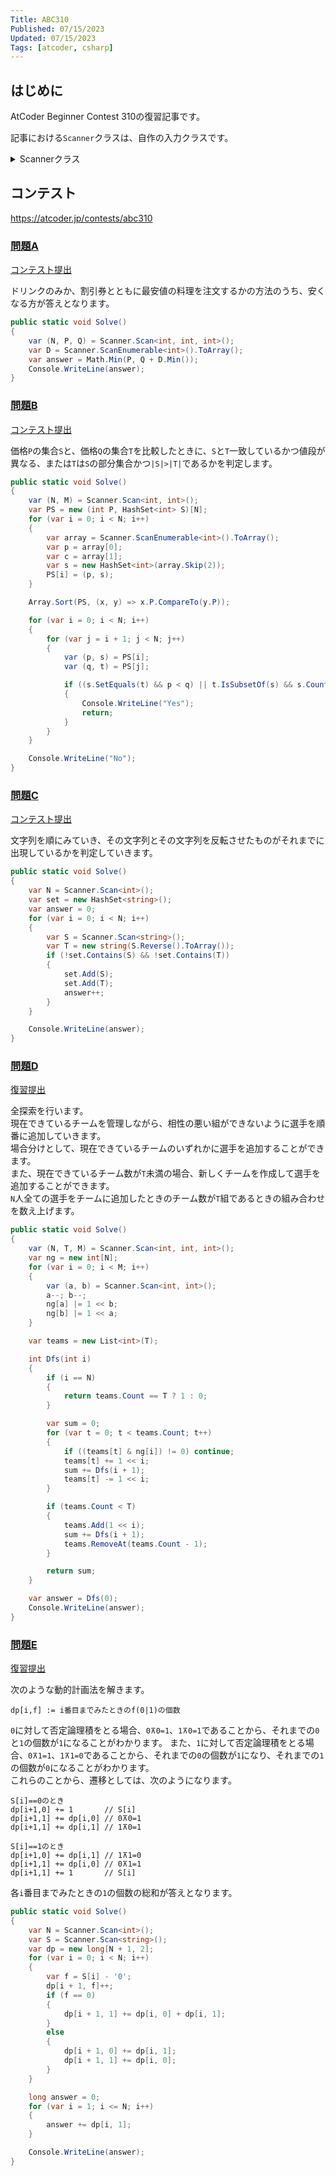 ```yaml
---
Title: ABC310
Published: 07/15/2023
Updated: 07/15/2023
Tags: [atcoder, csharp]
---
```


## はじめに

AtCoder Beginner Contest 310の復習記事です。

記事における`Scanner`クラスは、自作の入力クラスです。

<details>
<summary>Scannerクラス</summary>

```csharp
public static class Scanner
{
    public static T Scan<T>() where T : IConvertible => Convert<T>(ScanStringArray()[0]);
    public static (T1, T2) Scan<T1, T2>() where T1 : IConvertible where T2 : IConvertible
    {
        var input = ScanStringArray();
        return (Convert<T1>(input[0]), Convert<T2>(input[1]));
    }
    public static (T1, T2, T3) Scan<T1, T2, T3>() where T1 : IConvertible where T2 : IConvertible where T3 : IConvertible
    {
        var input = ScanStringArray();
        return (Convert<T1>(input[0]), Convert<T2>(input[1]), Convert<T3>(input[2]));
    }
    public static (T1, T2, T3, T4) Scan<T1, T2, T3, T4>() where T1 : IConvertible where T2 : IConvertible where T3 : IConvertible where T4 : IConvertible
    {
        var input = ScanStringArray();
        return (Convert<T1>(input[0]), Convert<T2>(input[1]), Convert<T3>(input[2]), Convert<T4>(input[3]));
    }
    public static (T1, T2, T3, T4, T5) Scan<T1, T2, T3, T4, T5>() where T1 : IConvertible where T2 : IConvertible where T3 : IConvertible where T4 : IConvertible where T5 : IConvertible
    {
        var input = ScanStringArray();
        return (Convert<T1>(input[0]), Convert<T2>(input[1]), Convert<T3>(input[2]), Convert<T4>(input[3]), Convert<T5>(input[4]));
    }
    public static (T1, T2, T3, T4, T5, T6) Scan<T1, T2, T3, T4, T5, T6>() where T1 : IConvertible where T2 : IConvertible where T3 : IConvertible where T4 : IConvertible where T5 : IConvertible where T6 : IConvertible
    {
        var input = ScanStringArray();
        return (Convert<T1>(input[0]), Convert<T2>(input[1]), Convert<T3>(input[2]), Convert<T4>(input[3]), Convert<T5>(input[4]), Convert<T6>(input[5]));
    }
    public static IEnumerable<T> ScanEnumerable<T>() where T : IConvertible => ScanStringArray().Select(Convert<T>);
    private static string[] ScanStringArray()
    {
        var line = Console.ReadLine()?.Trim() ?? string.Empty;
        return string.IsNullOrEmpty(line) ? Array.Empty<string>() : line.Split(' ');
    }
    private static T Convert<T>(string value) where T : IConvertible => (T)System.Convert.ChangeType(value, typeof(T));
}
```

</details>

## コンテスト

<https://atcoder.jp/contests/abc310>

### [問題A](https://atcoder.jp/contests/abc310/tasks/abc310_a)

[コンテスト提出](https://atcoder.jp/contests/ABC310/submissions/43582409)

ドリンクのみか、割引券とともに最安値の料理を注文するかの方法のうち、安くなる方が答えとなります。

```csharp
public static void Solve()
{
    var (N, P, Q) = Scanner.Scan<int, int, int>();
    var D = Scanner.ScanEnumerable<int>().ToArray();
    var answer = Math.Min(P, Q + D.Min());
    Console.WriteLine(answer);
}
```

### [問題B](https://atcoder.jp/contests/abc310/tasks/abc310_b)

[コンテスト提出](https://atcoder.jp/contests/ABC310/submissions/43597894)

価格`P`の集合`S`と、価格`Q`の集合`T`を比較したときに、`S`と`T`一致しているかつ値段が異なる、または`T`は`S`の部分集合かつ`|S|>|T|`であるかを判定します。

```csharp
public static void Solve()
{
    var (N, M) = Scanner.Scan<int, int>();
    var PS = new (int P, HashSet<int> S)[N];
    for (var i = 0; i < N; i++)
    {
        var array = Scanner.ScanEnumerable<int>().ToArray();
        var p = array[0];
        var c = array[1];
        var s = new HashSet<int>(array.Skip(2));
        PS[i] = (p, s);
    }

    Array.Sort(PS, (x, y) => x.P.CompareTo(y.P));

    for (var i = 0; i < N; i++)
    {
        for (var j = i + 1; j < N; j++)
        {
            var (p, s) = PS[i];
            var (q, t) = PS[j];

            if ((s.SetEquals(t) && p < q) || t.IsSubsetOf(s) && s.Count > t.Count)
            {
                Console.WriteLine("Yes");
                return;
            }
        }
    }

    Console.WriteLine("No");
}
```

### [問題C](https://atcoder.jp/contests/abc310/tasks/abc310_c)

[コンテスト提出](https://atcoder.jp/contests/ABC310/submissions/43600578)

文字列を順にみていき、その文字列とその文字列を反転させたものがそれまでに出現しているかを判定していきます。

```csharp
public static void Solve()
{
    var N = Scanner.Scan<int>();
    var set = new HashSet<string>();
    var answer = 0;
    for (var i = 0; i < N; i++)
    {
        var S = Scanner.Scan<string>();
        var T = new string(S.Reverse().ToArray());
        if (!set.Contains(S) && !set.Contains(T))
        {
            set.Add(S);
            set.Add(T);
            answer++;
        }
    }

    Console.WriteLine(answer);
}
```

### [問題D](https://atcoder.jp/contests/abc310/tasks/abc310_d)

[復習提出](https://atcoder.jp/contests/ABC310/submissions/43646845)

全探索を行います。  
現在できているチームを管理しながら、相性の悪い組ができないように選手を順番に追加していきます。  
場合分けとして、現在できているチームのいずれかに選手を追加することができます。  
また、現在できているチーム数が`T`未満の場合、新しくチームを作成して選手を追加することができます。  
`N`人全ての選手をチームに追加したときのチーム数が`T`組であるときの組み合わせを数え上げます。

```csharp
public static void Solve()
{
    var (N, T, M) = Scanner.Scan<int, int, int>();
    var ng = new int[N];
    for (var i = 0; i < M; i++)
    {
        var (a, b) = Scanner.Scan<int, int>();
        a--; b--;
        ng[a] |= 1 << b;
        ng[b] |= 1 << a;
    }

    var teams = new List<int>(T);

    int Dfs(int i)
    {
        if (i == N)
        {
            return teams.Count == T ? 1 : 0;
        }

        var sum = 0;
        for (var t = 0; t < teams.Count; t++)
        {
            if ((teams[t] & ng[i]) != 0) continue;
            teams[t] += 1 << i;
            sum += Dfs(i + 1);
            teams[t] -= 1 << i;
        }

        if (teams.Count < T)
        {
            teams.Add(1 << i);
            sum += Dfs(i + 1);
            teams.RemoveAt(teams.Count - 1);
        }

        return sum;
    }

    var answer = Dfs(0);
    Console.WriteLine(answer);
}
```

### [問題E](https://atcoder.jp/contests/abc310/tasks/abc310_e)

[復習提出](https://atcoder.jp/contests/ABC310/submissions/43647339)

次のような動的計画法を解きます。

```text
dp[i,f] := i番目までみたときのf(0|1)の個数
```

`0`に対して否定論理積をとる場合、`0⊼0=1`、`1⊼0=1`であることから、それまでの`0`と`1`の個数が`1`になることがわかります。
また、`1`に対して否定論理積をとる場合、`0⊼1=1`、`1⊼1=0`であることから、それまでの`0`の個数が`1`になり、それまでの`1`の個数が`0`になることがわかります。  
これらのことから、遷移としては、次のようになります。

```text
S[i]==0のとき
dp[i+1,0] += 1       // S[i]
dp[i+1,1] += dp[i,0] // 0⊼0=1
dp[i+1,1] += dp[i,1] // 1⊼0=1

S[i]==1のとき
dp[i+1,0] += dp[i,1] // 1⊼1=0
dp[i+1,1] += dp[i,0] // 0⊼1=1
dp[i+1,1] += 1       // S[i]
```

各`i`番目までみたときの`1`の個数の総和が答えとなります。

```csharp
public static void Solve()
{
    var N = Scanner.Scan<int>();
    var S = Scanner.Scan<string>();
    var dp = new long[N + 1, 2];
    for (var i = 0; i < N; i++)
    {
        var f = S[i] - '0';
        dp[i + 1, f]++;
        if (f == 0)
        {
            dp[i + 1, 1] += dp[i, 0] + dp[i, 1];
        }
        else
        {
            dp[i + 1, 0] += dp[i, 1];
            dp[i + 1, 1] += dp[i, 0];
        }
    }

    long answer = 0;
    for (var i = 1; i <= N; i++)
    {
        answer += dp[i, 1];
    }

    Console.WriteLine(answer);
}
```
